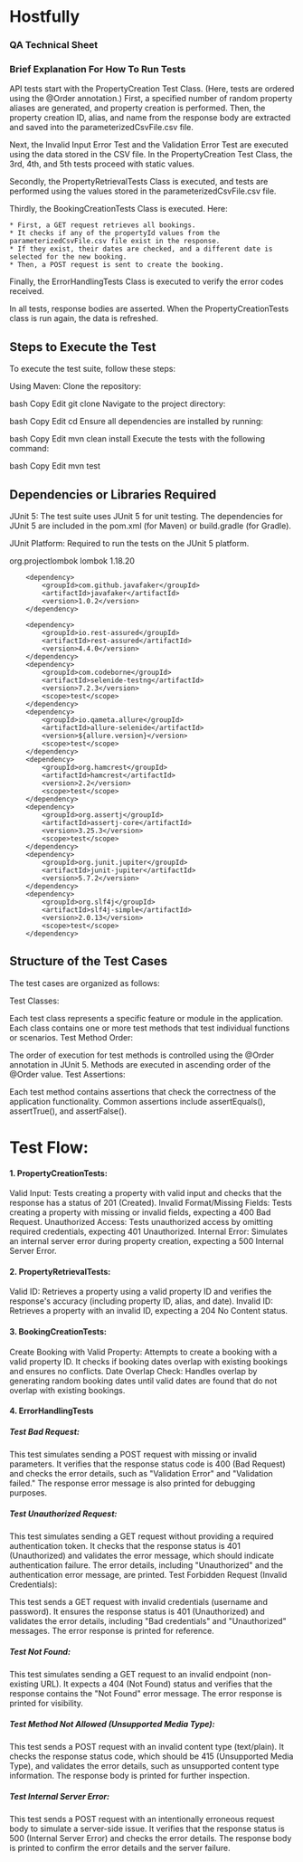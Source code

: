 # Hostfully
### **QA Technical Sheet**
### **Brief Explanation For How To Run Tests**


API tests start with the PropertyCreation Test Class. (Here, tests are ordered using the @Order annotation.) First, a specified number of random property aliases are generated, and property creation is performed. Then, the property creation ID, alias, and name from the response body are extracted and saved into the parameterizedCsvFile.csv file.

Next, the Invalid Input Error Test and the Validation Error Test are executed using the data stored in the CSV file. In the PropertyCreation Test Class, the 3rd, 4th, and 5th tests proceed with static values.

Secondly, the PropertyRetrievalTests Class is executed, and tests are performed using the values stored in the parameterizedCsvFile.csv file.

Thirdly, the BookingCreationTests Class is executed. Here:

    * First, a GET request retrieves all bookings.
    * It checks if any of the propertyId values from the parameterizedCsvFile.csv file exist in the response.
    * If they exist, their dates are checked, and a different date is selected for the new booking.
    * Then, a POST request is sent to create the booking.
Finally, the ErrorHandlingTests Class is executed to verify the error codes received.

In all tests, response bodies are asserted. When the PropertyCreationTests class is run again, the data is refreshed.







## **Steps to Execute the Test**

To execute the test suite, follow these steps:

Using Maven:
Clone the repository:

bash
Copy
Edit
git clone <repository-url>
Navigate to the project directory:

bash
Copy
Edit
cd <project-directory>
Ensure all dependencies are installed by running:

bash
Copy
Edit
mvn clean install
Execute the tests with the following command:

bash
Copy
Edit
mvn test



## **Dependencies or Libraries Required**

JUnit 5: The test suite uses JUnit 5 for unit testing. The dependencies for JUnit 5 are included in the pom.xml (for Maven) or build.gradle (for Gradle).

JUnit Platform: Required to run the tests on the JUnit 5 platform.





 <dependency>
            <groupId>org.projectlombok</groupId>
            <artifactId>lombok</artifactId>
            <version>1.18.20</version>
        </dependency>

        <dependency>
            <groupId>com.github.javafaker</groupId>
            <artifactId>javafaker</artifactId>
            <version>1.0.2</version>
        </dependency>

        <dependency>
            <groupId>io.rest-assured</groupId>
            <artifactId>rest-assured</artifactId>
            <version>4.4.0</version>
        </dependency>
        <dependency>
            <groupId>com.codeborne</groupId>
            <artifactId>selenide-testng</artifactId>
            <version>7.2.3</version>
            <scope>test</scope>
        </dependency>
        <dependency>
            <groupId>io.qameta.allure</groupId>
            <artifactId>allure-selenide</artifactId>
            <version>${allure.version}</version>
            <scope>test</scope>
        </dependency>
        <dependency>
            <groupId>org.hamcrest</groupId>
            <artifactId>hamcrest</artifactId>
            <version>2.2</version>
            <scope>test</scope>
        </dependency>
        <dependency>
            <groupId>org.assertj</groupId>
            <artifactId>assertj-core</artifactId>
            <version>3.25.3</version>
            <scope>test</scope>
        </dependency>
        <dependency>
            <groupId>org.junit.jupiter</groupId>
            <artifactId>junit-jupiter</artifactId>
            <version>5.7.2</version>
        </dependency>
        <dependency>
            <groupId>org.slf4j</groupId>
            <artifactId>slf4j-simple</artifactId>
            <version>2.0.13</version>
            <scope>test</scope>
        </dependency>



## **Structure of the Test Cases**

The test cases are organized as follows:

Test Classes:

Each test class represents a specific feature or module in the application.
Each class contains one or more test methods that test individual functions or scenarios.
Test Method Order:

The order of execution for test methods is controlled using the @Order annotation in JUnit 5.
Methods are executed in ascending order of the @Order value.
Test Assertions:

Each test method contains assertions that check the correctness of the application functionality.
Common assertions include assertEquals(), assertTrue(), and assertFalse().



# Test Flow:

#### 1. PropertyCreationTests:

   Valid Input: Tests creating a property with valid input and checks that the response has a status of 201 (Created).
   Invalid Format/Missing Fields: Tests creating a property with missing or invalid fields, expecting a 400 Bad Request.
   Unauthorized Access: Tests unauthorized access by omitting required credentials, expecting 401 Unauthorized.
   Internal Error: Simulates an internal server error during property creation, expecting a 500 Internal Server Error.

#### 2. PropertyRetrievalTests:

   Valid ID: Retrieves a property using a valid property ID and verifies the response's accuracy (including property ID, alias, and date).
   Invalid ID: Retrieves a property with an invalid ID, expecting a 204 No Content status.

#### 3. BookingCreationTests:

   Create Booking with Valid Property: Attempts to create a booking with a valid property ID. It checks if booking dates overlap with existing bookings and ensures no conflicts.
   Date Overlap Check: Handles overlap by generating random booking dates until valid dates are found that do not overlap with existing bookings.
#### 4.   ErrorHandlingTests
#####    Test Bad Request:

This test simulates sending a POST request with missing or invalid parameters.
It verifies that the response status code is 400 (Bad Request) and checks the error details, such as "Validation Error" and "Validation failed."
The response error message is also printed for debugging purposes.

##### Test Unauthorized Request:

This test simulates sending a GET request without providing a required authentication token.
It checks that the response status is 401 (Unauthorized) and validates the error message, which should indicate authentication failure.
The error details, including "Unauthorized" and the authentication error message, are printed.
Test Forbidden Request (Invalid Credentials):

This test sends a GET request with invalid credentials (username and password).
It ensures the response status is 401 (Unauthorized) and validates the error details, including "Bad credentials" and "Unauthorized" messages.
The error response is printed for reference.

##### Test Not Found:

This test simulates sending a GET request to an invalid endpoint (non-existing URL).
It expects a 404 (Not Found) status and verifies that the response contains the "Not Found" error message.
The error response is printed for visibility.

##### Test Method Not Allowed (Unsupported Media Type):

This test sends a POST request with an invalid content type (text/plain).
It checks the response status code, which should be 415 (Unsupported Media Type), and validates the error details, such as unsupported content type information.
The response body is printed for further inspection.

##### Test Internal Server Error:

This test sends a POST request with an intentionally erroneous request body to simulate a server-side issue.
It verifies that the response status is 500 (Internal Server Error) and checks the error details.
The response body is printed to confirm the error details and the server failure.
